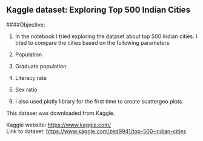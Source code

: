 ## Kaggle dataset: Exploring Top 500 Indian Cities

####Objective:

1. In the notebook I tried exploring the dataset about top 500 Indian cities. I tried to compare the cities based on the following parameters:

  1. Population
  2. Graduate population
  3. Literacy rate
  4. Sex ratio

2. I also used plotly library for the first time to create scattergeo plots. 


This dataset was downloaded from Kaggle.

Kaggle website: https://www.kaggle.com/ <br />
Link to dataset: https://www.kaggle.com/zed9941/top-500-indian-cities

